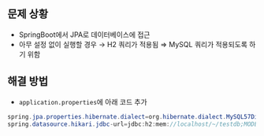 ## 문제 상황

- SpringBoot에서 JPA로 데이터베이스에 접근
- 아무 설정 없이 실행할 경우 → H2 쿼리가 적용됨 ⇒ MySQL 쿼리가 적용되도록 하기 위함

## 해결 방법

- `application.properties`에 아래 코드 추가

```java
spring.jpa.properties.hibernate.dialect=org.hibernate.dialect.MySQL57Dialect
spring.datasource.hikari.jdbc-url=jdbc:h2:mem://localhost/~/testdb;MODE=MYSQL
```
